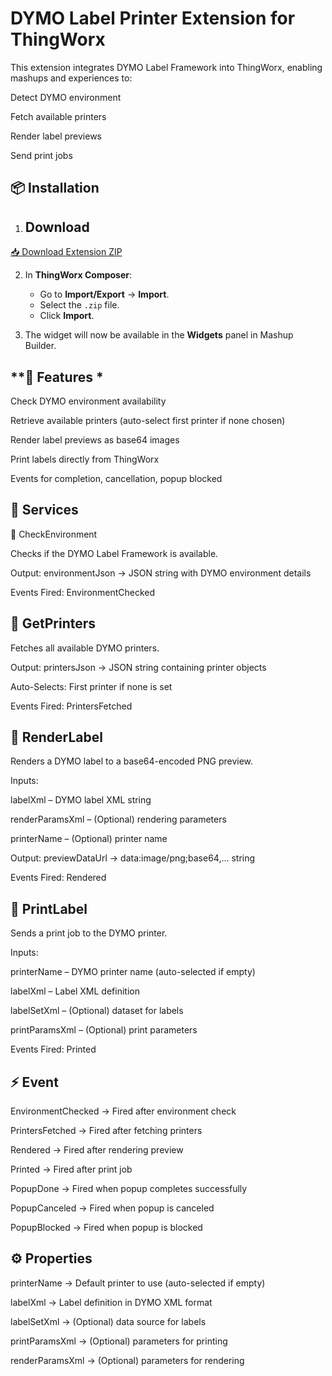 # **DYMO Label Printer Extension for ThingWorx**

This extension integrates DYMO Label Framework into ThingWorx, enabling mashups and experiences to:

Detect DYMO environment

Fetch available printers

Render label previews

Send print jobs

## **📦 Installation**
1.  ## Download 
[📥 Download Extension ZIP](https://github.com/Jamal8548/twx_dymo_extension/raw/master/Dymo_ThingworxExtension.zip) 


2. In **ThingWorx Composer**:
   - Go to **Import/Export** → **Import**.
   - Select the `.zip` file.
   - Click **Import**.

3. The widget will now be available in the **Widgets** panel in Mashup Builder.

 ## **🚀 Features *

Check DYMO environment availability

Retrieve available printers (auto-select first printer if none chosen)

Render label previews as base64 images

Print labels directly from ThingWorx

Events for completion, cancellation, popup blocked

 ## **📂 Services**
🔹 CheckEnvironment

Checks if the DYMO Label Framework is available.

Output: environmentJson → JSON string with DYMO environment details

Events Fired: EnvironmentChecked

 ## **🔹 GetPrinters**

Fetches all available DYMO printers.

Output: printersJson → JSON string containing printer objects

Auto-Selects: First printer if none is set

Events Fired: PrintersFetched

## **🔹 RenderLabel**

Renders a DYMO label to a base64-encoded PNG preview.

Inputs:

labelXml – DYMO label XML string

renderParamsXml – (Optional) rendering parameters

printerName – (Optional) printer name

Output: previewDataUrl → data:image/png;base64,... string

Events Fired: Rendered

 ## **🔹 PrintLabel**

Sends a print job to the DYMO printer.

Inputs:

printerName – DYMO printer name (auto-selected if empty)

labelXml – Label XML definition

labelSetXml – (Optional) dataset for labels

printParamsXml – (Optional) print parameters

Events Fired: Printed

## **⚡ Event**

EnvironmentChecked → Fired after environment check

PrintersFetched → Fired after fetching printers

Rendered → Fired after rendering preview

Printed → Fired after print job

PopupDone → Fired when popup completes successfully

PopupCanceled → Fired when popup is canceled

PopupBlocked → Fired when popup is blocked

## **⚙️ Properties**
 
printerName → Default printer to use (auto-selected if empty)

labelXml → Label definition in DYMO XML format

labelSetXml → (Optional) data source for labels

printParamsXml → (Optional) parameters for printing

renderParamsXml → (Optional) parameters for rendering
